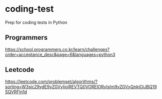# coding-test

Prep for coding tests in Python

## Programmers

<https://school.programmers.co.kr/learn/challenges?order=acceptance_desc&page=6&languages=python3>

## Leetcode

<https://leetcode.com/problemset/algorithms/?sorting=W3sic29ydE9yZGVyIjoiREVTQ0VORElORyIsIm9yZGVyQnkiOiJBQ19SQVRFIn1d>
